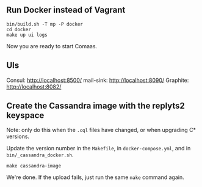 ## Run Docker instead of Vagrant
```
bin/build.sh -T mp -P docker
cd docker
make up ui logs
```
Now you are ready to start Comaas.

## UIs
Consul: [http://localhost:8500/](http://localhost:8500/)
mail-sink: [http://localhost:8090/](http://localhost:8090/)
Graphite: [http://localhost:8082/](http://localhost:8082/)

## Create the Cassandra image with the replyts2 keyspace
Note: only do this when the `.cql` files have changed, or when upgrading C* versions.

Update the version number in the `Makefile`, in `docker-compose.yml`, and in `bin/_cassandra_docker.sh`.

`make cassandra-image`

We're done. If the upload fails, just run the same `make` command again.
